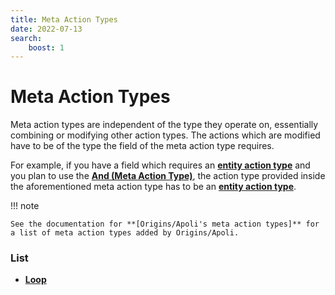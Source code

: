 ```yaml
---
title: Meta Action Types
date: 2022-07-13
search:
    boost: 1
---
```


#   Meta Action Types

Meta action types are independent of the type they operate on, essentially combining or modifying other action types. The actions which are modified have to be of the type the field of the meta action type requires.

For example, if you have a field which requires an **[entity action type]** and you plan to use the **[And (Meta Action Type)]**, the action type provided inside the aforementioned meta action type has to be an **[entity action type]**.

!!! note

    See the documentation for **[Origins/Apoli's meta action types]** for a list of meta action types added by Origins/Apoli.


### List

* [**Loop**](meta_action_types/loop.md)



[entity action type]: entity_action_types.md
[And (Meta Action Type)]: https://origins.readthedocs.io/en/latest/types/meta_action_types/and
[Origins/Apoli's meta action types]: https://origins.readthedocs.io/en/latest/types/meta_action_types
